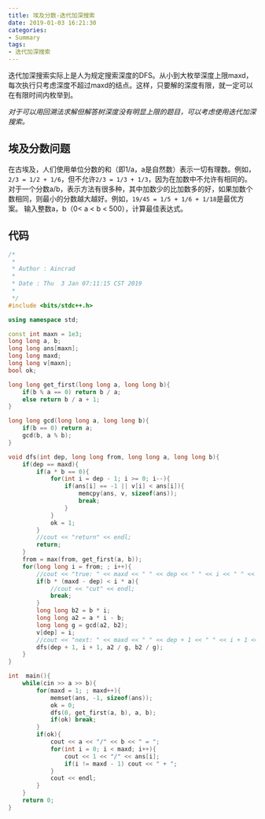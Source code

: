 ```yaml
---
title: 埃及分数-迭代加深搜索
date: 2019-01-03 16:21:30
categories:
- Summary
tags:
- 迭代加深搜索
---
```

迭代加深搜索实际上是人为规定搜索深度的DFS。从小到大枚举深度上限maxd，每次执行只考虑深度不超过maxd的结点。这样，只要解的深度有限，就一定可以在有限时间内枚举到。

*对于可以用回溯法求解但解答树深度没有明显上限的题目，可以考虑使用迭代加深搜索。*
<!--more-->

## 埃及分数问题
在古埃及，人们使用单位分数的和（即1/a，a是自然数）表示一切有理数。例如，``2/3 = 1/2 + 1/6``，但不允许``2/3 = 1/3 + 1/3``，因为在加数中不允许有相同的。
对于一个分数a/b，表示方法有很多种，其中加数少的比加数多的好，如果加数个数相同，则最小的分数越大越好。例如，``19/45 = 1/5 + 1/6 + 1/18``是最优方案。
输入整数a，b（0< a < b < 500），计算最佳表达式。

## 代码
```C++
/*
 *
 * Author : Aincrad
 *
 * Date : Thu  3 Jan 07:11:15 CST 2019
 *
 */
#include <bits/stdc++.h>

using namespace std;

const int maxn = 1e3;
long long a, b;
long long ans[maxn];
long long maxd;
long long v[maxn];
bool ok;

long long get_first(long long a, long long b){
    if(b % a == 0) return b / a;
    else return b / a + 1;
}

long long gcd(long long a, long long b){
    if(b == 0) return a;
    gcd(b, a % b);
}

void dfs(int dep, long long from, long long a, long long b){
    if(dep == maxd){
        if(a * b == 0){
            for(int i = dep - 1; i >= 0; i--){
                if(ans[i] == -1 || v[i] < ans[i]){
                    memcpy(ans, v, sizeof(ans));
                    break;
                }
            }
            ok = 1;
        }
        //cout << "return" << endl;
        return;
    }
    from = max(from, get_first(a, b));
    for(long long i = from; ; i++){
        //cout << "true: " << maxd << " " << dep << " " << i << " " << a << " " << b << endl;
        if(b * (maxd - dep) < i * a){
            //cout << "cut" << endl;
            break;
        }
        long long b2 = b * i;
        long long a2 = a * i - b;
        long long g = gcd(a2, b2);
        v[dep] = i;
        //cout << "next: " << maxd << " " << dep + 1 << " " << i + 1 << " " << a2 / g << " " << b2 / g << endl;
        dfs(dep + 1, i + 1, a2 / g, b2 / g);
    }
}

int  main(){
    while(cin >> a >> b){
        for(maxd = 1; ; maxd++){
            memset(ans, -1, sizeof(ans));
            ok = 0;
            dfs(0, get_first(a, b), a, b);
            if(ok) break;
        }
        if(ok){
            cout << a << "/" << b << " = ";
            for(int i = 0; i < maxd; i++){
                cout << 1 << "/" << ans[i];
                if(i != maxd - 1) cout << " + ";
            }
            cout << endl;
        }
    }
    return 0;
}
```
